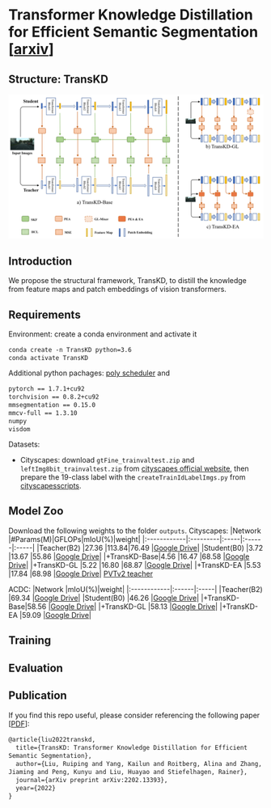 # Transformer Knowledge Distillation for Efficient Semantic Segmentation [[arxiv](https://arxiv.org/abs/2202.13393)]
## Structure: TransKD
![TransKD](TransKDs.png)
## Introduction
We propose the structural framework, TransKD, to distill the knowledge from feature maps and patch embeddings of vision transformers.
## Requirements
Environment: create a conda environment and activate it
```
conda create -n TransKD python=3.6
conda activate TransKD
```
Additional python pachages: [poly scheduler](https://github.com/cmpark0126/pytorch-polynomial-lr-decay) and
```
pytorch == 1.7.1+cu92
torchvision == 0.8.2+cu92
mmsegmentation == 0.15.0
mmcv-full == 1.3.10
numpy
visdom
```
Datasets:
* Cityscapes: download `gtFine_trainvaltest.zip` and `leftImg8bit_trainvaltest.zip` from [cityscapes official website](https://www.cityscapes-dataset.com/downloads/), then prepare the 19-class label with the `createTrainIdLabelImgs.py` from [cityscapesscripts](https://github.com/mcordts/cityscapesScripts/tree/master/cityscapesscripts/preparation).

## Model Zoo
Download the following weights to the folder `outputs`.
Cityscapes:
|Network      |#Params(M)|GFLOPs|mIoU(%)|weight|
|:------------|:---------|:-----|:------|:-----|
|Teacher(B2)  |27.36     |113.84|76.49  |[Google Drive](https://drive.google.com/file/d/1mixZrRm-nSOhIjM4ltI_wegc14iciZZS/view?usp=drive_link)|
|Student(B0)  |3.72      |13.67 |55.86  |[Google Drive](https://drive.google.com/file/d/1BCA2LHtWSSUzF0xbWELwLw66SdduYJ3X/view?usp=drive_link)|
|+TransKD-Base|4.56      |16.47 |68.58  |[Google Drive](https://drive.google.com/file/d/1KkQ2IfEfQnisWle4yob3JDEBYvGsGvhn/view?usp=drive_link)|
|+TransKD-GL  |5.22      |16.80 |68.87  |[Google Drive](https://drive.google.com/file/d/1MSQkF8wbC-QPy9vFQOazjkEOKPbUK1i0/view?usp=drive_link)|
|+TransKD-EA  |5.53      |17.84 |68.98  |[Google Drive](https://drive.google.com/file/d/1NejCOa2S5t8_8ooJT1Yauzrz-POCwr5H/view?usp=drive_link)|
[PVTv2 teacher](https://drive.google.com/file/d/1D5IDzWe1uEzuGqXnDHsF_n5U0cvh1I8t/view?usp=drive_link)

ACDC: 
|Network      |mIoU(%)|weight|
|:------------|:------|:-----|
|Teacher(B2)  |69.34  |[Google Drive](https://drive.google.com/file/d/1o-z_Jaty4ENJ2ruvVMGUng1yOKamMxU1/view?usp=drive_link)|
|Student(B0)  |46.26  |[Google Drive](https://drive.google.com/file/d/1JL-yXf4izAwHScLN3Vt330HQjs1V4B-a/view?usp=drive_link)|
|+TransKD-Base|58.56  |[Google Drive](https://drive.google.com/file/d/1B_7p-31WKtXuWm1CPW0l9mBISUkMjZnk/view?usp=drive_link)|
|+TransKD-GL  |58.13  |[Google Drive](https://drive.google.com/file/d/1ZRi7mUXXDYFpO4MRC5ekPCqoSQwFYgYt/view?usp=drive_link)|
|+TransKD-EA  |59.09  |[Google Drive](https://drive.google.com/file/d/1FpTdOkmjy2p48R6cezi43J2HbOVVuUA1/view?usp=drive_link)|

## Training
## Evaluation


## Publication
If you find this repo useful, please consider referencing the following paper [[PDF](https://arxiv.org/pdf/2202.13393)]:
```
@article{liu2022transkd,
  title={TransKD: Transformer Knowledge Distillation for Efficient Semantic Segmentation},
  author={Liu, Ruiping and Yang, Kailun and Roitberg, Alina and Zhang, Jiaming and Peng, Kunyu and Liu, Huayao and Stiefelhagen, Rainer},
  journal={arXiv preprint arXiv:2202.13393},
  year={2022}
}
```
